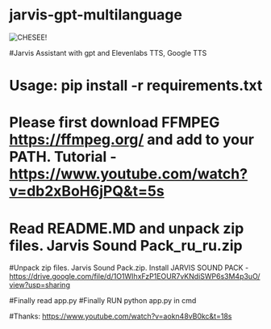# jarvis-gpt-multilanguage
![CHESEE!](https://i.imgur.com/ADVvEnZ.jpg)

#Jarvis Assistant with gpt and Elevenlabs TTS, Google TTS

# Usage: pip install -r requirements.txt

# Please first download FFMPEG  https://ffmpeg.org/  and add to your PATH.  Tutorial - https://www.youtube.com/watch?v=db2xBoH6jPQ&t=5s

# Read README.MD and unpack zip files. Jarvis Sound Pack_ru_ru.zip

#Unpack zip files. Jarvis Sound Pack.zip. Install JARVIS SOUND PACK - https://drive.google.com/file/d/1O1WIhxFzP1EOUR7vKNdiSWP6s3M4p3uO/view?usp=sharing

#Finally read  app.py
#Finally RUN python app.py in cmd


#Thanks: https://www.youtube.com/watch?v=aokn48vB0kc&t=18s
